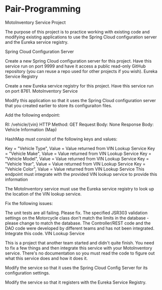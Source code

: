 # Pair-Programming
MotoInventory Service Project

The purpose of this project is to practice working with existing code and modifying existing applications to use the Spring Cloud configuration server and the Eureka service registry.

Spring Cloud Configuration Server

Create a new Spring Cloud configuration server for this project. Have this service run on port 9999 and have it access a public read-only GitHub repository (you can reuse a repo used for other projects if you wish).
Eureka Service Registry

Create a new Eureka service registry for this project. Have this service run on port 8761.
MotoInventory Service

Modify this application so that it uses the Spring Cloud configuration server that you created earlier to store its configuraiton files.

Add the following endpoint:

RI: /vehicle/{vin}
HTTP Method: GET
Request Body: None
Response Body: Vehicle Information (Map)

HashMap must consist of the following keys and values:

Key = "Vehicle Type", Value = Value returned from VIN Lookup Service
Key = "Vehicle Make", Value = Value returned from VIN Lookup Service
Key = "Vehicle Model", Value = Value returned from VIN Lookup Service
Key = "Vehicle Year", Value = Value returned from VIN Lookup Service
Key = "Vehicle Color", Value = Value returned from VIN Lookup Service
This endpoint must integrate with the provided VIN lookup service to provide this information

The MotoInventory service must use the Eureka service registry to look up the location of the VIN lookup service.

Fix the following issues:

The unit tests are all failing. Please fix.
The specified JSR303 validation settings on the Motorcycle class don't match the limits in the database - please change to match the database.
The Controller/REST code and the DAO code were developed by different teams and has not been integrated. Integrate this code.
VIN Lookup Service

This is a project that another team started and didn't quite finish. You need to fix a few things and then integrate this service with your MotoInventory service. There's no documentation so you must read the code to figure out what this service does and how it does it.

Modify the service so that it uses the Spring Cloud Config Server for its configuration settings.

Modify the service so that it registers with the Eureka Service Registry.
